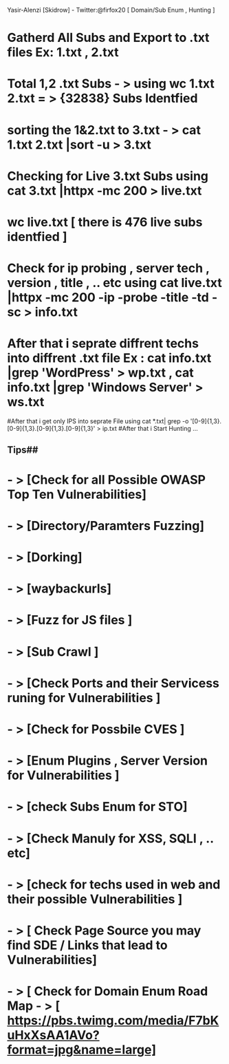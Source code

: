 Yasir-Alenzi [Skidrow] - Twitter:@firfox20   [ Domain/Sub Enum , Hunting ] 

# Gatherd All Subs  and Export to .txt files Ex: 1.txt , 2.txt
# Total 1,2 .txt Subs - >   using wc 1.txt 2.txt = > {32838} Subs Identfied 
# sorting the 1&2.txt to 3.txt - > cat 1.txt 2.txt |sort -u > 3.txt
# Checking for Live 3.txt Subs using cat 3.txt |httpx -mc 200 > live.txt
# wc live.txt [ there is 476 live subs identfied ] 
# Check for ip probing , server tech , version , title , .. etc using cat live.txt |httpx -mc 200 -ip -probe -title -td -sc > info.txt
# After that i seprate diffrent techs into diffrent .txt file Ex : cat info.txt |grep 'WordPress'  > wp.txt , cat info.txt |grep 'Windows Server' > ws.txt
#After that i get only IPS into seprate File using cat *.txt| grep -o '[0-9]\{1,3\}\.[0-9]\{1,3\}\.[0-9]\{1,3\}\.[0-9]\{1,3\}'  > ip.txt
#After that i Start Hunting ... 


## Tips##
# - >  [Check for all Possible OWASP Top Ten Vulnerabilities]
# - >  [Directory/Paramters Fuzzing] 
# - >  [Dorking] 
# - >  [waybackurls]
# - >  [Fuzz for JS files ]
# - >  [Sub Crawl ]
# - >  [Check Ports and their Servicess runing for Vulnerabilities ]
# - >  [Check for Possbile  CVES ]
# - >  [Enum Plugins , Server Version for Vulnerabilities ]
# - >  [check  Subs Enum for STO]
# - >  [Check Manuly for XSS, SQLI , .. etc] 
# - >  [check for techs used in web and their possible Vulnerabilities ] 
# - >  [ Check Page Source you may find SDE / Links that lead to Vulnerabilities]
# - > [ Check for Domain Enum Road Map  - > [ https://pbs.twimg.com/media/F7bKuHxXsAA1AVo?format=jpg&name=large]
